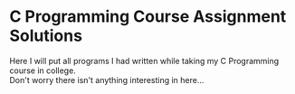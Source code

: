 # C Programming Course Assignment Solutions
Here I will put all programs I had written while taking my C Programming course in college.<br>
Don't worry there isn't anything interesting in here...

